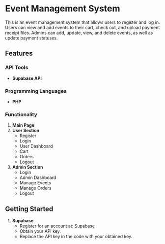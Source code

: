 # Event Management System

This is an event management system that allows users to register and log in. Users can view and add events to their cart, check out, and upload payment receipt files. Admins can add, update, view, and delete events, as well as update payment statuses.

## Features

### API Tools
- **Supabase API**

### Programming Languages
- **PHP**

### Functionality

1. **Main Page**
2. **User Section**
   - Register
   - Login
   - User Dashboard
   - Cart
   - Orders
   - Logout
3. **Admin Section**
   - Login
   - Admin Dashboard
   - Manage Events
   - Manage Orders
   - Logout
  
## Getting Started

1. **Supabase**
   - Register for an account at: [Supabase](https://supabase.com/)
   - Obtain your API key.
   - Replace the API key in the code with your obtained key.

